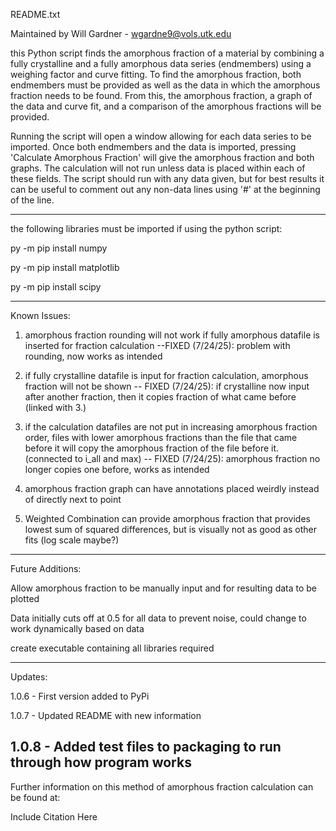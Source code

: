 README.txt

Maintained by Will Gardner - wgardne9@vols.utk.edu

this Python script finds the amorphous fraction of a material by combining a fully crystalline and a fully amorphous data series (endmembers) using a weighing factor and curve fitting.  To find the amorphous fraction, both endmembers must be provided as well as the data in which the amorphous fraction needs to be found. From this, the amorphous fraction, a graph of the data and curve fit, and a comparison of the amorphous fractions will be provided. 

Running the script will open a window allowing for each data series to be imported. Once both endmembers and the data is imported, pressing 'Calculate Amorphous Fraction' will give the amorphous fraction and both graphs. The calculation will not run unless data is placed within each of these fields. The script should run with any data given, but for best results it can be useful to comment out any non-data lines using '#' at the beginning of the line. 

------------------------------------------------------------------------------------------------------

the following libraries must be imported if using the python script:

py -m pip install numpy

py -m pip install matplotlib

py -m pip install scipy

------------------------------------------------------------------------------------------------------
Known Issues:

1. amorphous fraction rounding will not work if fully amorphous datafile is inserted for fraction calculation
--FIXED (7/24/25): problem with rounding, now works as intended

2. if fully crystalline datafile is input for fraction calculation, amorphous fraction will not be shown 
-- FIXED (7/24/25): if crystalline now input after another fraction, then it copies fraction of what came before (linked with 3.)

3. if the calculation datafiles are not put in increasing amorphous fraction order, files with lower amorphous fractions than the file that came before it will copy the amorphous fraction of the file before it. (connected to i_all and max)
-- FIXED (7/24/25): amorphous fraction no longer copies one before, works as intended

4. amorphous fraction graph can have annotations placed weirdly instead of directly next to point

5. Weighted Combination can provide amorphous fraction that provides lowest sum of squared differences, but is visually not as good as other fits (log scale maybe?)
------------------------------------------------------------------------------------------------------
Future Additions:

Allow amorphous fraction to be manually input and for resulting data to be plotted

Data initially cuts off at 0.5 for all data to prevent noise, could change to work dynamically based on data

create executable containing all libraries required

------------------------------------------------------------------------------------------------------
Updates:

1.0.6 - First version added to PyPi

1.0.7 - Updated README with new information

1.0.8 - Added test files to packaging to run through how program works
------------------------------------------------------------------------------------------------------
Further information on this method of amorphous fraction calculation can be found at:

Include Citation Here